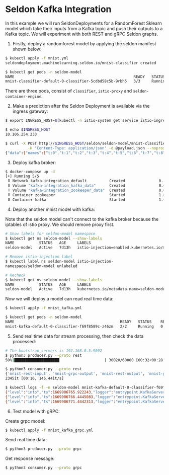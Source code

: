 # Seldon Kafka Integration
In this example we will run SeldonDeployments for a RandomForest Sklearn model which take their inputs from a Kafka topic and push their outputs to a Kafka topic. We will experiment with both REST and gRPC Seldon graphs.

1. Firstly, deploy a randomforest model by applying the seldon manifest shown below:
```sh
$ kubectl apply -f mnist.yml
seldondeployment.machinelearning.seldon.io/mnist-classifier created

$ kubectl get pods -n seldon-model
NAME                                                     READY   STATUS    RESTARTS   AGE
mnist-classifier-default-0-classifier-5cdbd58c5b-9rbh5   3/3     Running   0          76s
```

There are three pods, consist of `classifier`, `istio-proxy` and `seldon-container-engine`.

2. Make a prediction after the Seldon Deployment is available via the ingress gateway:
```sh
$ export INGRESS_HOST=$(kubectl -n istio-system get service istio-ingressgateway -o jsonpath='{.status.loadBalancer.ingress[0].ip}')

$ echo $INGRESS_HOST
10.106.254.233

$ curl -X POST http://$INGRESS_HOST/seldon/seldon-model/mnist-classifier/api/v1.0/predictions \
          -H 'Content-Type: application/json' -d @payload.json --noproxy $INGRESS_HOST | json_pp
{"data":{"names":["t:0","t:1","t:2","t:3","t:4","t:5","t:6","t:7","t:8","t:9"],"ndarray":[[0.0,0.1,0.0,0.0,0.4,0.2,0.1,0.2,0.0,0.0]]},"meta":{"requestPath":{"classifier":"hoangph3/sklearn_mnist_classifier:v0.0.1"}}}
```

3. Deploy kafka broker:
```sh
$ docker-compose up -d
[+] Running 5/5
 ⠿ Network kafka-integration_default          Created               0.1s
 ⠿ Volume "kafka-integration_kafka_data"      Created               0.0s
 ⠿ Volume "kafka-integration_zookeeper_data"  Created               0.0s
 ⠿ Container zookeeper                        Started               1.0s
 ⠿ Container kafka                            Started               1.9s
```

4. Deploy another mnist model with kafka:

Note that the seldon model can't connect to the kafka broker because the iptables of istio proxy. We should remove proxy first.

```sh
# Show labels for seldon-model namespace
$ kubectl get ns seldon-model --show-labels 
NAME           STATUS   AGE     LABELS
seldon-model   Active   7d13h   istio-injection=enabled,kubernetes.io/metadata.name=seldon-model

# Remove istio-injection label
$ kubectl label ns seldon-model istio-injection-
namespace/seldon-model unlabeled

# Recheck
$ kubectl get ns seldon-model --show-labels
NAME           STATUS   AGE     LABELS
seldon-model   Active   7d13h   kubernetes.io/metadata.name=seldon-model
```

Now we will deploy a model can read real time data:

```sh
$ kubectl apply -f mnist_kafka.yml

$ kubectl get pods -n seldon-model
NAME                                               READY   STATUS    RESTARTS   AGE
mnist-kafka-default-0-classifier-f69f8589c-z46zm   2/2     Running   0          65s
```

5. Send real time data for stream processing, then check the data processed:
```sh
# The bootstrap_servers is 192.168.0.5:9092
$ python3 producer.py --proto rest
50%|████████████████████                    | 30020/60000 [00:32<00:28, 1051.43it/s]

$ python3 consumer.py --proto rest
{'mnist-rest-input', 'mnist-grpc-output', 'mnist-rest-output', 'mnist-grpc-input'}
2345it [00:16, 145.44it/s]

$ kubectl logs -f -n seldon-model mnist-kafka-default-0-classifier-f69f8589c-z46zm seldon-container-engine
{"level":"info","ts":1669906765.922243,"logger":"entrypoint.KafkaServer","msg":"Processed","messages":21000}
{"level":"info","ts":1669906766.4445083,"logger":"entrypoint.KafkaServer","msg":"Ignored","msg":"OffsetsCommitted (<nil>, [mnist-rest-input[0]@21051])"}
{"level":"info","ts":1669906771.4442313,"logger":"entrypoint.KafkaServer","msg":"Ignored","msg":"OffsetsCommitted (<nil>, [mnist-rest-input[0]@21616])"}
```

6. Test model with gRPC:

Create grpc model:
```sh
$ kubectl apply -f mnist_kafka_grpc.yml
```

Send real time data:
```sh
$ python3 producer.py --proto grpc 
```

Get response message:
```sh
$ python3 consumer.py --proto grpc
```
